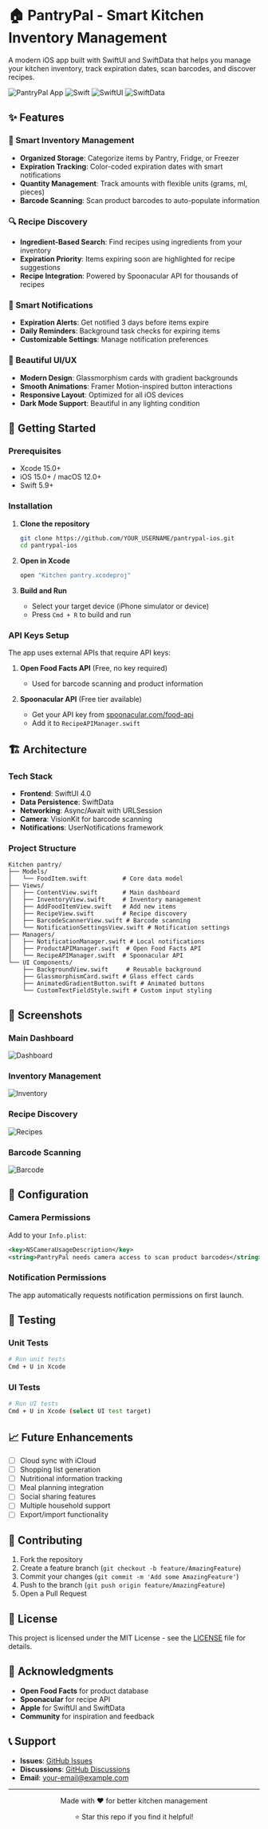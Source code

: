 # 🏠 PantryPal - Smart Kitchen Inventory Management

A modern iOS app built with SwiftUI and SwiftData that helps you manage your kitchen inventory, track expiration dates, scan barcodes, and discover recipes.

![PantryPal App](https://img.shields.io/badge/iOS-15.0+-blue.svg)
![Swift](https://img.shields.io/badge/Swift-5.9+-orange.svg)
![SwiftUI](https://img.shields.io/badge/SwiftUI-4.0+-green.svg)
![SwiftData](https://img.shields.io/badge/SwiftData-1.0+-purple.svg)

## ✨ Features

### 🥫 Smart Inventory Management
- **Organized Storage**: Categorize items by Pantry, Fridge, or Freezer
- **Expiration Tracking**: Color-coded expiration dates with smart notifications
- **Quantity Management**: Track amounts with flexible units (grams, ml, pieces)
- **Barcode Scanning**: Scan product barcodes to auto-populate information

### 🔍 Recipe Discovery
- **Ingredient-Based Search**: Find recipes using ingredients from your inventory
- **Expiration Priority**: Items expiring soon are highlighted for recipe suggestions
- **Recipe Integration**: Powered by Spoonacular API for thousands of recipes

### 🔔 Smart Notifications
- **Expiration Alerts**: Get notified 3 days before items expire
- **Daily Reminders**: Background task checks for expiring items
- **Customizable Settings**: Manage notification preferences

### 🎨 Beautiful UI/UX
- **Modern Design**: Glassmorphism cards with gradient backgrounds
- **Smooth Animations**: Framer Motion-inspired button interactions
- **Responsive Layout**: Optimized for all iOS devices
- **Dark Mode Support**: Beautiful in any lighting condition

## 🚀 Getting Started

### Prerequisites
- Xcode 15.0+
- iOS 15.0+ / macOS 12.0+
- Swift 5.9+

### Installation

1. **Clone the repository**
   ```bash
   git clone https://github.com/YOUR_USERNAME/pantrypal-ios.git
   cd pantrypal-ios
   ```

2. **Open in Xcode**
   ```bash
   open "Kitchen pantry.xcodeproj"
   ```

3. **Build and Run**
   - Select your target device (iPhone simulator or device)
   - Press `Cmd + R` to build and run

### API Keys Setup

The app uses external APIs that require API keys:

1. **Open Food Facts API** (Free, no key required)
   - Used for barcode scanning and product information

2. **Spoonacular API** (Free tier available)
   - Get your API key from [spoonacular.com/food-api](https://spoonacular.com/food-api)
   - Add it to `RecipeAPIManager.swift`

## 🏗️ Architecture

### Tech Stack
- **Frontend**: SwiftUI 4.0
- **Data Persistence**: SwiftData
- **Networking**: Async/Await with URLSession
- **Camera**: VisionKit for barcode scanning
- **Notifications**: UserNotifications framework

### Project Structure
```
Kitchen pantry/
├── Models/
│   └── FoodItem.swift          # Core data model
├── Views/
│   ├── ContentView.swift       # Main dashboard
│   ├── InventoryView.swift     # Inventory management
│   ├── AddFoodItemView.swift   # Add new items
│   ├── RecipeView.swift        # Recipe discovery
│   ├── BarcodeScannerView.swift # Barcode scanning
│   └── NotificationSettingsView.swift # Notification settings
├── Managers/
│   ├── NotificationManager.swift # Local notifications
│   ├── ProductAPIManager.swift  # Open Food Facts API
│   └── RecipeAPIManager.swift  # Spoonacular API
└── UI Components/
    ├── BackgroundView.swift     # Reusable background
    ├── GlassmorphismCard.swift # Glass effect cards
    ├── AnimatedGradientButton.swift # Animated buttons
    └── CustomTextFieldStyle.swift # Custom input styling
```

## 📱 Screenshots

### Main Dashboard
![Dashboard](screenshots/dashboard.png)

### Inventory Management
![Inventory](screenshots/inventory.png)

### Recipe Discovery
![Recipes](screenshots/recipes.png)

### Barcode Scanning
![Barcode](screenshots/barcode.png)

## 🔧 Configuration

### Camera Permissions
Add to your `Info.plist`:
```xml
<key>NSCameraUsageDescription</key>
<string>PantryPal needs camera access to scan product barcodes</string>
```

### Notification Permissions
The app automatically requests notification permissions on first launch.

## 🧪 Testing

### Unit Tests
```bash
# Run unit tests
Cmd + U in Xcode
```

### UI Tests
```bash
# Run UI tests
Cmd + U in Xcode (select UI test target)
```

## 📈 Future Enhancements

- [ ] Cloud sync with iCloud
- [ ] Shopping list generation
- [ ] Nutritional information tracking
- [ ] Meal planning integration
- [ ] Social sharing features
- [ ] Multiple household support
- [ ] Export/import functionality

## 🤝 Contributing

1. Fork the repository
2. Create a feature branch (`git checkout -b feature/AmazingFeature`)
3. Commit your changes (`git commit -m 'Add some AmazingFeature'`)
4. Push to the branch (`git push origin feature/AmazingFeature`)
5. Open a Pull Request

## 📄 License

This project is licensed under the MIT License - see the [LICENSE](LICENSE) file for details.

## 🙏 Acknowledgments

- **Open Food Facts** for product database
- **Spoonacular** for recipe API
- **Apple** for SwiftUI and SwiftData
- **Community** for inspiration and feedback

## 📞 Support

- **Issues**: [GitHub Issues](https://github.com/YOUR_USERNAME/pantrypal-ios/issues)
- **Discussions**: [GitHub Discussions](https://github.com/YOUR_USERNAME/pantrypal-ios/discussions)
- **Email**: your-email@example.com

---

<div align="center">
  <p>Made with ❤️ for better kitchen management</p>
  <p>⭐ Star this repo if you find it helpful!</p>
</div>
